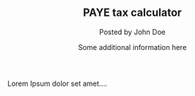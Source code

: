 <html>
<body>

<article>
  <header>
    <h1>PAYE tax calculator</h1>
    <p>Posted by John Doe</p>
    <p>Some additional information here</p>
  </header>
  <p>Lorem Ipsum dolor set amet....</p>
</article>

</body>
</html>
